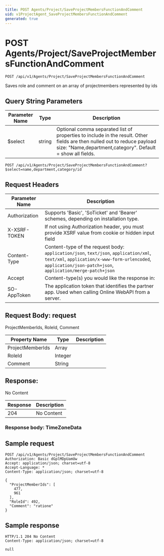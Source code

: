 ```yaml
---
title: POST Agents/Project/SaveProjectMembersFunctionAndComment
uid: v1ProjectAgent_SaveProjectMembersFunctionAndComment
generated: true
---
```


# POST Agents/Project/SaveProjectMembersFunctionAndComment

```http
POST /api/v1/Agents/Project/SaveProjectMembersFunctionAndComment
```

Saves role and comment on an array of projectmembers represented by ids







## Query String Parameters

| Parameter Name | Type |  Description |
|----------------|------|--------------|
| $select | string |  Optional comma separated list of properties to include in the result. Other fields are then nulled out to reduce payload size: "Name,department,category". Default = show all fields. |

```http
POST /api/v1/Agents/Project/SaveProjectMembersFunctionAndComment?$select=name,department,category/id
```


## Request Headers

| Parameter Name | Description |
|----------------|-------------|
| Authorization  | Supports 'Basic', 'SoTicket' and 'Bearer' schemes, depending on installation type. |
| X-XSRF-TOKEN   | If not using Authorization header, you must provide XSRF value from cookie or hidden input field |
| Content-Type | Content-type of the request body: `application/json`, `text/json`, `application/xml`, `text/xml`, `application/x-www-form-urlencoded`, `application/json-patch+json`, `application/merge-patch+json` |
| Accept         | Content-type(s) you would like the response in:  |
| SO-AppToken | The application token that identifies the partner app. Used when calling Online WebAPI from a server. |

## Request Body: request 

ProjectMemberIds, RoleId, Comment 

| Property Name | Type |  Description |
|----------------|------|--------------|
| ProjectMemberIds | Array |  |
| RoleId | Integer |  |
| Comment | String |  |

## Response:

No Content

| Response | Description |
|----------------|-------------|
| 204 | No Content |

### Response body: TimeZoneData


## Sample request

```http!
POST /api/v1/Agents/Project/SaveProjectMembersFunctionAndComment
Authorization: Basic dGplMDpUamUw
Accept: application/json; charset=utf-8
Accept-Language: *
Content-Type: application/json; charset=utf-8

{
  "ProjectMemberIds": [
    477,
    961
  ],
  "RoleId": 492,
  "Comment": "ratione"
}
```

## Sample response

```http_
HTTP/1.1 204 No Content
Content-Type: application/json; charset=utf-8

null
```